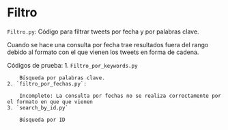 # Filtro

`Filtro.py`: Código para filtrar tweets por fecha y por palabras clave.

Cuando se hace una consulta por fecha trae resultados fuera del rango debido al formato con el que vienen los tweets en forma de cadena.

Códigos de prueba:
    1. `Filtro_por_keywords.py`

        Búsqueda por palabras clave.
    2. `filtro_por_fechas.py`:

        Incompleto: La consulta por fechas no se realiza correctamente por el formato en que que vienen
    3. `search_by_id.py`

        Búsqueda por ID

